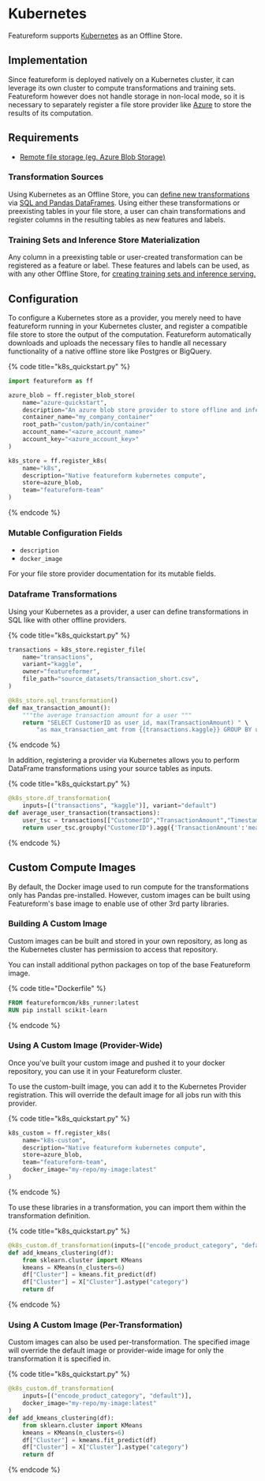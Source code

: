 # Kubernetes

Featureform supports [Kubernetes](https://kubernetes.io/) as an Offline Store.

## Implementation <a href="#implementation" id="implementation"></a>

Since featureform is deployed natively on a Kubernetes cluster, it can leverage its own cluster to compute transformations and training sets. Featureform however does not handle storage in non-local mode, so it is necessary to separately register a file store provider like [Azure](azure.md) to store the results of its computation.

## Requirements

* [Remote file storage (eg. Azure Blob Storage)](azure.md)

### Transformation Sources

Using Kubernetes as an Offline Store, you can [define new transformations](../getting-started/transforming-data.md) via [SQL and Pandas DataFrames](https://spark.apache.org/docs/latest/sql-programming-guide.html). Using either these transformations or preexisting tables in your file store, a user can chain transformations and register columns in the resulting tables as new features and labels.

### Training Sets and Inference Store Materialization

Any column in a preexisting table or user-created transformation can be registered as a feature or label. These features and labels can be used, as with any other Offline Store, for [creating training sets and inference serving.](../getting-started/defining-features-labels-and-training-sets.md)

## Configuration <a href="#configuration" id="configuration"></a>

To configure a Kubernetes store as a provider, you merely need to have featureform running in your Kubernetes cluster, and register a compatible file store to store the output of the computation. Featureform automatically downloads and uploads the necessary files to handle all necessary functionality of a native offline store like Postgres or BigQuery.

{% code title="k8s_quickstart.py" %}

```python
import featureform as ff

azure_blob = ff.register_blob_store(
    name="azure-quickstart",
    description="An azure blob store provider to store offline and inference data" # Optional
    container_name="my_company_container"
    root_path="custom/path/in/container"
    account_name="<azure_account_name>"
    account_key="<azure_account_key>" 
)

k8s_store = ff.register_k8s(
    name="k8s",
    description="Native featureform kubernetes compute",
    store=azure_blob,
    team="featureform-team"
)
```

{% endcode %}

### Mutable Configuration Fields

* `description`
* `docker_image`

For your file store provider documentation for its mutable fields.

### Dataframe Transformations

Using your Kubernetes as a provider, a user can define transformations in SQL like with other offline providers.

{% code title="k8s_quickstart.py" %}

```python
transactions = k8s_store.register_file(
    name="transactions",
    variant="kaggle",
    owner="featureformer",
    file_path="source_datasets/transaction_short.csv",
)

@k8s_store.sql_transformation()
def max_transaction_amount():
    """the average transaction amount for a user """
    return "SELECT CustomerID as user_id, max(TransactionAmount) " \
        "as max_transaction_amt from {{transactions.kaggle}} GROUP BY user_id"
```

{% endcode %}

In addition, registering a provider via Kubernetes allows you to perform DataFrame transformations using your source tables as inputs.

{% code title="k8s_quickstart.py" %}

```python
@k8s_store.df_transformation(
    inputs=[("transactions", "kaggle")], variant="default")
def average_user_transaction(transactions):
    user_tsc = transactions[["CustomerID","TransactionAmount","Timestamp"]]
    return user_tsc.groupby("CustomerID").agg({'TransactionAmount':'mean','Timestamp':'max'})
```

{% endcode %}

## Custom Compute Images

By default, the Docker image used to run compute for the transformations only has Pandas pre-installed. However, custom images can be built using Featureform's base image to enable use of other 3rd party libraries.

### Building A Custom Image

Custom images can be built and stored in your own repository, as long as the Kubernetes cluster has permission to access
that repository.

You can install additional python packages on top of the base Featureform image.

{% code title="Dockerfile" %}

```dockerfile
FROM featureformcom/k8s_runner:latest
RUN pip install scikit-learn
```

{% endcode %}

### Using A Custom Image (Provider-Wide)

Once you've built your custom image and pushed it to your docker repository, you can use it in your Featureform cluster.

To use the custom-built image, you can add it to the Kubernetes Provider registration. This will override the default image for all jobs run with this provider.

{% code title="k8s_quickstart.py" %}

```python
k8s_custom = ff.register_k8s(
    name="k8s-custom",
    description="Native featureform kubernetes compute",
    store=azure_blob,
    team="featureform-team",
    docker_image="my-repo/my-image:latest"
)
```

{% endcode %}

To use these libraries in a transformation, you can import them within the transformation definition.

{% code title="k8s_quickstart.py" %}

```python
@k8s_custom.df_transformation(inputs=[("encode_product_category", "default")])
def add_kmeans_clustering(df):
    from sklearn.cluster import KMeans
    kmeans = KMeans(n_clusters=6)
    df["Cluster"] = kmeans.fit_predict(df)
    df["Cluster"] = X["Cluster"].astype("category")
    return df
```

{% endcode %}

### Using A Custom Image (Per-Transformation)

Custom images can also be used per-transformation. The specified image will override the default image or provider-wide
image for only the transformation it is specified in.

{% code title="k8s_quickstart.py" %}

```python
@k8s_custom.df_transformation(
    inputs=[("encode_product_category", "default")],
    docker_image="my-repo/my-image:latest"
)
def add_kmeans_clustering(df):
    from sklearn.cluster import KMeans
    kmeans = KMeans(n_clusters=6)
    df["Cluster"] = kmeans.fit_predict(df)
    df["Cluster"] = X["Cluster"].astype("category")
    return df
```

{% endcode %}

